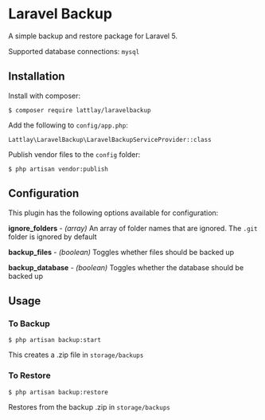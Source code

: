 # Laravel Backup

A simple backup and restore package for Laravel 5. 

Supported database connections: `mysql` 

## Installation

Install with composer:

`$ composer require lattlay/laravelbackup`

Add the following to `config/app.php`:

`Lattlay\LaravelBackup\LaravelBackupServiceProvider::class`

Publish vendor files to the `config` folder:

`$ php artisan vendor:publish`

## Configuration

This plugin has the following options available for configuration:

**ignore_folders** - *(array)* An array of folder names that are ignored. The `.git` folder is ignored by default

**backup_files** - *(boolean)* Toggles whether files should be backed up

**backup_database** - *(boolean)* Toggles whether the database should be backed up

## Usage

### To Backup

`$ php artisan backup:start`

This creates a .zip file in `storage/backups`

### To Restore

`$ php artisan backup:restore`

Restores from the backup .zip in `storage/backups`